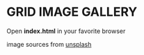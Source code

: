 # GRID IMAGE GALLERY
Open **index.html** in your favorite browser

image sources from [unsplash](https://unsplash.com)